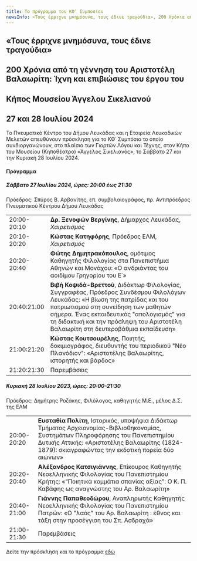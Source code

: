 ```yaml
---
title: Το πρόγραμμα του ΚΘ’ Συμποσίου
newsInfo: «Τους έρριχνε μνημόσυνα, τους έδινε τραγούδια», 200 Χρόνια από τη γέννηση του Αριστοτέλη Βαλαωρίτη: Ίχνη και επιβιώσιες του έργου του
---
```


## «Τους έρριχνε μνημόσυνα, τους έδινε τραγούδια»
## 200 Χρόνια από τη γέννηση του Αριστοτέλη Βαλαωρίτη: Ίχνη και επιβιώσιες του έργου του
## Κήπος Μουσείου Άγγελου Σικελιανού
## 27 και 28 Ιουλίου 2024

Το Πνευματικό Κέντρο του Δήμου Λευκάδας και η Εταιρεία Λευκαδικών Μελετών απευθύνουν πρόσκληση για το ΚΘ΄ Συμπόσιο το οποίο συνδιοργανώνουν, στο πλαίσιο των Γιορτών Λόγου και Τέχνης, στον Κήπο του Μουσείου \(Κηποθέατρο\) «Άγγελος Σικελιανός», το Σάββατο 27 και την Κυριακή 28 Ιουλίου 2024.

#### Πρόγραμμα

##### Σάββατο 27 Ιουλίου 2024, ώρες: 20:00 έως 21:30

Πρόεδρος: Σπύρος Β. Αρβανίτης, επ. συμβολαιογράφος, πρ. Αντιπρόεδρος Πνευματικού Κέντρου Δήμου Λευκάδας

|                              |                        |
| :--------------------------- | :----------------------|
|20:00-20:10 |**Δρ. Ξενοφών Βεργίνης**, Δήμαρχος Λευκάδας, *Χαιρετισμός*
|20:10-20:20 |**Κώστας Κατηφόρης**, Πρόεδρος ΕΛΜ, *Χαιρετισμός*
|20:20-20:40 |**Φώτης Δημητρακόπουλος**, ομότιμος Καθηγητής Φιλολογίας στα Πανεπιστήμια Αθηνών και Μονάχου: «Ο ανδριάντας του αοιδίμου Γρηγορίου του Ε΄»
|20:40:21:00 |**Βιβή Κοψιδά-Βρεττού**, Διδάκτωρ Φιλολογίας, Συγγραφέας, Πρόεδρος Συνδέσμου Φιλολόγων Λευκάδας: «Η βίωση της πατρίδας και του πατριωτισμού στη συνείδηση των μαθητών σήμερα. Ένας εκπαιδευτικός "απολογισμός" για τη διδακτική και την πρόσληψη του Αριστοτέλη Βαλαωρίτη στη δευτεροβάθμια εκπαίδευση»
|21:00:21:20 |**Κώστας Κουτσουρέλης**, Ποιητής, δοκιμιογράφος, διευθυντής του περιοδικού "Νέο Πλανόδιον": «Αριστοτέλης Βαλαωρίτης, ιστορητής και βάρδος»
|21:20:21:30 |Παρεμβάσεις

##### Κυριακή 28 Ιουλίου 2023, ώρες: 20:00-21:30

Πρόεδρος: Δημήτρης Ροζάκης, Φιλόλογος, καθηγητής Μ.Ε., μέλος Δ.Σ. της ΕΛΜ

|                              |                        |
| :--------------------------- | :----------------------|
|20:00-20:20 |**Ευσταθία Πολίτη**, Ιστορικός, υποψήφια Διδάκτωρ Τμήματος Αρχειονομίας-Βιβλιοθηκονομίας, Συστημάτων Πληροφόρησης του Πανεπιστημίου Δυτικής Αττικής: «Αριστοτέλης Βαλαωρίτης (1824-1879): σκιαγραφώντας την εκδοτική πορεία δύο αιώνων»
|20:20-20:40 |**Αλέξανδρος Κατσιγιάννης**, Επίκουρος Καθηγητής Νεοελληνικής Φιλολογίας του Πανεπιστημίου Κρήτης: «“Ποιητικά κομμάτια σπανίας αξίας”: Ο Κ. Π. Καβάφης ως αναγνώστης του Αρ. Βαλαωρίτη»
|20:40-21:00 |**Γιάννης Παπαθεοδώρου**, Αναπληρωτής Καθηγητής Νεοελληνικής Φιλολογίας του Πανεπιστημίου Πατρών: «Ο "λαός" του Αρ. Βαλαωρίτη : έθνος και τάξη στην προσέγγιση του Σπ. Ασδραχά»
|21:00-21:30 |Παρεμβάσεις

Δείτε την πρόσκληση και το πρόγραμμα [εδώ](/documents/prosklhsh_symposio_29.pdf)

